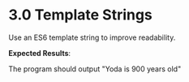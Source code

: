 # 3.0 Template Strings

Use an ES6 template string to improve readability.

**Expected Results**:

The program should output "Yoda is 900 years old"

